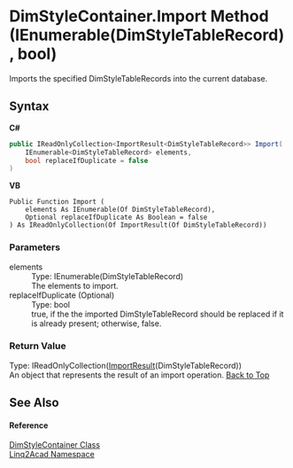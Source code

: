 # DimStyleContainer.Import Method (IEnumerable(DimStyleTableRecord), bool)
 

Imports the specified DimStyleTableRecords into the current database.

## Syntax

**C#**<br />
``` C#
public IReadOnlyCollection<ImportResult<DimStyleTableRecord>> Import(
	IEnumerable<DimStyleTableRecord> elements,
	bool replaceIfDuplicate = false
)
```

**VB**<br />
``` VB
Public Function Import ( 
	elements As IEnumerable(Of DimStyleTableRecord),
	Optional replaceIfDuplicate As Boolean = false
) As IReadOnlyCollection(Of ImportResult(Of DimStyleTableRecord))
```


### Parameters
<dl><dt>elements</dt><dd>Type: IEnumerable(DimStyleTableRecord)<br />The elements to import.</dd><dt>replaceIfDuplicate (Optional)</dt><dd>Type: bool<br />true, if the the imported DimStyleTableRecord should be replaced if it is already present; otherwise, false.</dd></dl>

### Return Value
Type: IReadOnlyCollection(<a href="T_Linq2Acad_ImportResult_1.md#ImportResultT-Class">ImportResult</a>(DimStyleTableRecord))<br />An object that represents the result of an import operation.
<a href="#DimStyleContainerImport-Method-IEnumerableDimStyleTableRecord-bool">Back to Top</a>

## See Also


#### Reference
<a href="T_Linq2Acad_DimStyleContainer.md#DimStyleContainer-Class">DimStyleContainer Class</a><br /><a href="N_Linq2Acad.md#Linq2Acad-Namespace">Linq2Acad Namespace</a><br />
